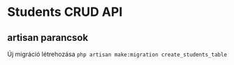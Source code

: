 # Students CRUD API 

## artisan parancsok
 Új migráció létrehozása
 ```php artisan make:migration create_students_table```